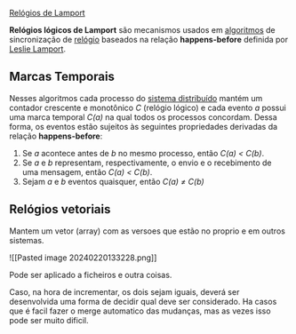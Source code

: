 
[Relógios de Lamport](https://pt.wikipedia.org/wiki/Rel%C3%B3gios_de_Lamport)

**Relógios lógicos de Lamport** são mecanismos usados em [algoritmos](https://pt.wikipedia.org/wiki/Algoritmos "Algoritmos") de sincronização de [relógio](https://pt.wikipedia.org/wiki/Rel%C3%B3gio "Relógio") baseados na relação **happens-before** definida por [Leslie Lamport](https://pt.wikipedia.org/wiki/Leslie_Lamport "Leslie Lamport").

## Marcas Temporais

Nesses algoritmos cada processo do [sistema distribuído](https://pt.wikipedia.org/wiki/Sistema_distribu%C3%ADdo "Sistema distribuído") mantém um contador crescente e monotônico _C_ (relógio lógico) e cada evento _a_ possui uma marca temporal _C(a)_ na qual todos os processos concordam. Dessa forma, os eventos estão sujeitos às seguintes propriedades derivadas da relação **happens-before**:

1. Se _a_ acontece antes de _b_ no mesmo processo, então _C(a) < C(b)_.
2. Se _a_ e _b_ representam, respectivamente, o envio e o recebimento de uma mensagem, então _C(a) < C(b)_.
3. Sejam _a_ e _b_ eventos quaisquer, então _C(a) ≠ C(b)_


## Relógios vetoriais

Mantem um vetor (array) com as versoes que estão no proprio e em outros sistemas.

![[Pasted image 20240220133228.png]]

Pode ser aplicado a ficheiros e outra coisas.

Caso, na hora de incrementar, os dois sejam iguais, deverá ser desenvolvida uma forma de decidir qual deve ser considerado. Ha casos que é facil fazer o merge automatico das mudanças, mas as vezes isso pode ser muito dificil.

